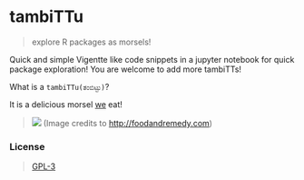 # tambiTTu
> explore R packages as morsels!

Quick and simple Vigentte like code snippets in a jupyter notebook for quick package exploration!
You are welcome to add more tambiTTs!

What is a `tambiTTu(ತಂಬಿಟ್ಟು)`?

It is a  delicious morsel [we](https://en.wikipedia.org/wiki/Kannada_people) eat!

> ![](http://foodandremedy.com/wp-content/uploads/2015/08/hurigadale-tambittu-2-1024x577.jpg)
(Image credits to http://foodandremedy.com)

### License
> [GPL-3](https://www.gnu.org/licenses/gpl-3.0.en.html)
